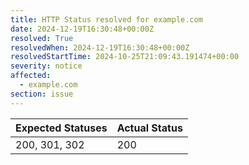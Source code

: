 ```yaml
---
title: HTTP Status resolved for example.com
date: 2024-12-19T16:30:48+00:00Z
resolved: True
resolvedWhen: 2024-12-19T16:30:48+00:00Z
resolvedStartTime: 2024-10-25T21:09:43.191474+00:00
severity: notice
affected:
  - example.com
section: issue
---
```


| Expected Statuses | Actual Status  |
|-------------------|----------------|
| 200, 301, 302 | 200 |
